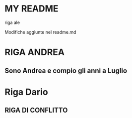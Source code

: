 
# MY README
riga ale

Modifiche aggiunte nel readme.md

# RIGA ANDREA

## Sono Andrea e compio gli anni a Luglio

# Riga Dario

## RIGA DI CONFLITTO


